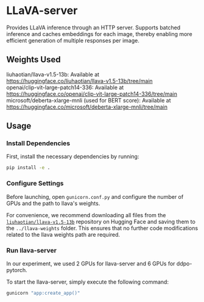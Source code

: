 # LLaVA-server

Provides LLaVA inference through an HTTP server. Supports batched inference and caches embeddings for each image, thereby enabling more efficient generation of multiple responses per image.

## Weights Used
liuhaotian/llava-v1.5-13b: Available at https://huggingface.co/liuhaotian/llava-v1.5-13b/tree/main  
openai/clip-vit-large-patch14-336: Available at https://huggingface.co/openai/clip-vit-large-patch14-336/tree/main  
microsoft/deberta-xlarge-mnli (used for BERT score): Available at https://huggingface.co/microsoft/deberta-xlarge-mnli/tree/main

## Usage
### Install Dependencies
First, install the necessary dependencies by running:
```bash
pip install -e .
```
### Configure Settings
Before launching, open `gunicorn.conf.py` and configure the number of GPUs and the path to llava's weights. 

For convenience, we recommend downloading all files from the [`liuhaotian/llava-v1.5-13b`](https://huggingface.co/liuhaotian/llava-v1.5-13b/tree/main) repository on Hugging Face and saving them to the `../llava-weights` folder. This ensures that no further code modifications related to the llava weights path are required.
### Run llava-server
In our experiment, we used 2 GPUs for llava-server and 6 GPUs for ddpo-pytorch.

To start the llava-server, simply execute the following command:
```bash
gunicorn "app:create_app()"
```